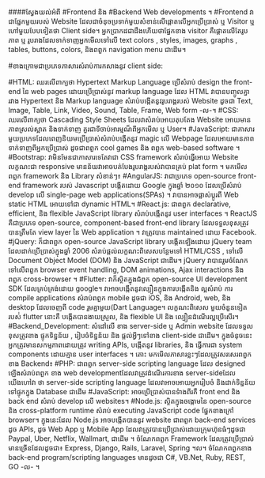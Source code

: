####ស្វែងយល់អំពី 
#Frontend និង #Backend Web developments ។ 
      #Frontend វាជាផ្នែកមួយរបស់ Website ដែលជាចំនុចប្រទាក់មួយសំខាន់លើផ្តោតលើអ្នកប្រើប្រាស់ ឬ Visitor ឬ ហៅមួយបែបទៀតថា Client side។ 
      អ្នកប្រាកដជាដឹងហើយថាផ្នែកខាង visitor គឺផ្តោតលើតែរូបភាព ឬ រូបរាងដែលទាក់ទាញអ្នកមើលទៅលើ text colors , styles, images, graphs , tables, buttons, colors, និងពពួក navigation menu ជាដើម។ 
      
#ខាងក្រោមជាប្រភេទភាសារសំរាប់ការកសាងនូវ client side:
           
#HTML: ឈរលើពាក្យថា Hypertext Markup Language ប្រើសំរាប់ design the front-end នៃ web pages ដោយប្រើប្រាស់នូវ markup language ដែល HTML វាបានបញ្ចូលគ្នារវាង Hypertext និង Markup language សំរាប់បង្កើតនូវរូបរាង្គរបស់ Website ដូចជា Text, Image, Table, Link, Video, Sound, Table, Frame, Web form -ល-។
#CSS:  ឈរលើពាក្យថា Cascading Style Sheets ដែលវាសំរាប់អោយតុបតែង Website អោយមានភាពស្រល់ស្អាត និងទាក់ទាញ គួរជាទីចាប់អារម្មណ៏ពីអ្នកមើល ឬ User។ 
#JavaScript: ជាភាសារមួយប្រភេទដែលពេញនិយមប្រើប្រាស់សំរាប់បង្តើតនូវ  magic លើ Webpage ដែលអោយមានភាពទាក់ទាញពីអ្នកប្រើប្រាស់ ដូចជាពពួក cool games និង ពពួក web-based software ។
#Bootstrap: វាមិនមែនជាភាសារទេតែវាជា CSS framework សំរាប់ធ្វើអោយ Website លក្ខណះជា responsive មានន័យវាអាចបត់បែងរូបរាង្គរបស់វាបានគ្រប់ plat form ។
            មកមើលពពួក framework និង Library សំខាន់ៗ៖ 
#AngularJS: វាជាប្រភេទ open-source front-end framework របស់ Javascript បង្កើតដោយ Google ក្នុងឆ្នាំ ២០១០ ដែលប្រើសំរាប់ develop លើ single-page web applications(SPAs) ។ វាបានអាចផ្លាស់ប្តូរពី Web static HTML អោយទៅជា dynamic HTML។ 
#React.js: ជាពពួក declarative, efficient, និង flexible JavaScript library សំរាប់បង្កើតនូវ user interfaces ។  ReactJS គឺជាប្រភេទ  open-source, component-based front-end library ដែលទទួលខុសត្រូវបានត្រឹមតែ view layer នៃ Web application ។ វាត្រូវបាន maintained ដោយ Facebook. 
#jQuery: ក៏ជាពពួក open-source JavaScript library បង្កើតឡើងដោយ jQuery team ដែលដាក់ប្រើប្រាស់ក្នុងឆ្នាំ 2006 សំរាប់ផ្តល់លក្ខណះពិសេសបន្ថែមទៅ HTML/CSS , ទៅលើ Document Object Model (DOM) និង JavaScript ជាដើម។  jQuery វាបានរួមចំណែកទៅលើពពួក browser event handling, DOM animations, Ajax interactions និង ពពួក cross-browser ។ 
#Flutter: វាក៏ស្ថិតក្នុងជំពួក open-source UI development SDK ដែលគ្រប់គ្រង់ដោយ google។ វាអាចបង្កើតនូវល្បឿនក្នុងការបង្កើតនិង ល្អសំរាប់ ការ compile applications សំរាប់ពពួក mobile ដូចជា  iOS, និង Android,  web, និង desktop ដែលចេញពី code រួមគ្នាមួយ(Dart Language។ លក្ខណះពិសេស មួយចំនួនទៀតរបស់់ flutter នោះគឺ បង្កើតបានងាយស្រួល, និង flexible UI និង ល្បឿនដំណើរល្អប្រើសើរ។ 
#Backend_Development: សំដៅលើ ខាង server-side ឬ Admin website ដែលទទួលខុសត្រូវខាង ផ្ទុកទិន្នន័យ , រៀបចំទិន្នន័យ និង ផ្តល់អ្វីៗទៅខាង  client-side ជាដើម។ ក្នុងចំនុចនេះអ្នកត្រូវមានសកម្មភាពដោយត្រូវ writing APIs, បង្កើតនូវ libraries, និង ធ្វើការជា system components ដោយគ្មាន user interfaces ។ 
          តោះ មកមើលភាសារខ្លះៗដែលត្រូវសរសេរពពួកខាង Backend៖
#PHP: ជាពពួក  server-side scripting language ដែល designed ឡើងសំរាប់ពពួក ខាង web developmentដែលវាត្រូវដំណើរការខាង server-sideដែលយើងហៅវា ថា server-side scripting language ដែលវាអាចអោយអ្នករៀបចំ និងដាក់ទិន្នន័យទៅផ្ទុកក្នុង Database ជាដើម 
#JavaScript: អាចប្រើប្រាស់បានទំាងពីរគឺ front end និង back end សំរាប់ develop លើ websites។
#Node.js: ស្ថិតក្នុងចង្កោមនៃ open-source និង cross-platform runtime សំរាប់ executing JavaScript code ផ្នែកខាងក្រៅ  browser។ ក្នុងនេះដែល Node.js អាចបង្កើតបាននូវ website ជាពពួក back-end services ដូច APIs,  ដូច Web App ឬ Mobile App ដែលវាត្រូវបានប្រើប្រាស់ដោយក្រុមហ៊ុនធំៗដូចជា Paypal, Uber, Netflix, Wallmart, ជាដើម ។
          ចំណែកពពួក Framework ដែលត្រូវប្រើប្រាស់មានច្រើនដែលដូចជា៖ 
 Express, Django, Rails, Laravel, Spring ។ល។
 ចំណែកពពួកខាង
 back-end program/scripting languages មានដូចជា C#, VB.Net,  Ruby, REST, GO -ល- ។
